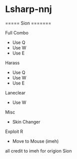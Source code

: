 Lsharp-nnj
==========
===== Sion =======

Full Combo
* Use Q
* Use W
* Use E

Harass
* Use Q
* Use W
* Use E

Laneclear
* Use W

Misc
* Skin Changer

Exploit R
* Move to Mouse (imeh)

all credit to imeh for origion Sion
